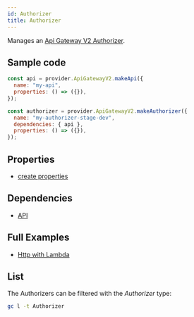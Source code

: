 ```yaml
---
id: Authorizer
title: Authorizer
---
```


Manages an [Api Gateway V2 Authorizer](https://console.aws.amazon.com/apigateway/main/apis).

## Sample code

```js
const api = provider.ApiGatewayV2.makeApi({
  name: "my-api",
  properties: () => ({}),
});

const authorizer = provider.ApiGatewayV2.makeAuthorizer({
  name: "my-authorizer-stage-dev",
  dependencies: { api },
  properties: () => ({}),
});
```

## Properties

- [create properties](https://docs.aws.amazon.com/AWSJavaScriptSDK/latest/AWS/ApiGatewayV2.html#createAuthorizer-property)

## Dependencies

- [API](./Api.md)

## Full Examples

- [Http with Lambda](https://github.com/grucloud/grucloud/tree/main/examples/aws/api-gateway-v2/http-lambda)

## List

The Authorizers can be filtered with the _Authorizer_ type:

```sh
gc l -t Authorizer
```

```txt

```
